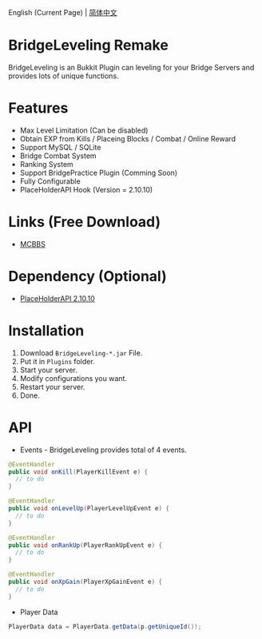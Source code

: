 English (Current Page)  |  [简体中文](https://github.com/China-Han-1209/BridgeLeveling/blob/main/README-zh_CN.md)

# BridgeLeveling Remake
BridgeLeveling is an Bukkit Plugin can leveling for your Bridge Servers and provides lots of unique functions.

# Features
- Max Level Limitation (Can be disabled)
- Obtain EXP from Kills / Placeing Blocks / Combat / Online Reward
- Support MySQL / SQLite
- Bridge Combat System
- Ranking System
- Support BridgePractice Plugin (Comming Soon)
- Fully Configurable
- PlaceHolderAPI Hook (Version = 2.10.10)

# Links (Free Download)
- [MCBBS](https://www.mcbbs.net/thread-965207-1-1.html)

# Dependency (Optional)
- [PlaceHolderAPI 2.10.10](https://github.com/PlaceholderAPI/PlaceholderAPI/releases/tag/2.10.10)

# Installation
1. Download `BridgeLeveling-*.jar` File.
2. Put it in `Plugins` folder.
3. Start your server.
4. Modify configurations you want.
5. Restart your server.
6. Done.

# API
- Events - BridgeLeveling provides total of 4 events.
```java
@EventHandler
public void onKill(PlayerKillEvent e) {
  // to do
}

@EventHandler
public void onLevelUp(PlayerLevelUpEvent e) {
  // to do
}

@EventHandler
public void onRankUp(PlayerRankUpEvent e) {
  // to do
}

@EventHandler
public void onXpGain(PlayerXpGainEvent e) {
  // to do
}

```
- Player Data
```java
PlayerData data = PlayerData.getData(p.getUniqueId());
```
